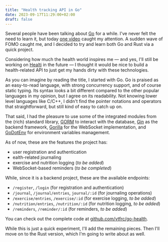 ```yaml
---
title: "Health tracking API in Go"
date: 2023-09-17T11:29:00+02:00
draft: false
---
```


Several people have been talking about [Go](https://go.dev) for a while. I've never felt the need to learn it, but today [one video](https://www.youtube.com/watch?v=iCVkuWgtJlg) caught my attention. A sudden wave of FOMO caught me, and I decided to try and learn both Go and Rust via a quick project.

Considering how much the health world inspires me — and yes, I'll still be working on [Healti](/healti) in the future — I thought it would be nice to build a health-related API to just get my hands dirty with these technologies.

As you can imagine by reading the title, I started with Go. Go is praised as an easy-to-read language, with strong concurrency support, and of course static typing. Its syntax looks a bit different compared to the other popular languages in my opinion, but I agree on its readability. Not knowing lower level languages like C/C++, I didn't find the pointer notations and operators that straightforward, but still kind of easy to catch up on.

That said, I had the pleasure to use some of the integrated modules from the (rich) standard library, [GORM](https://gorm.io) to interact with the database, [Gin](https://gin-gonic.com/) as the backend framework, [Gorilla](https://gorilla.github.io/) for the WebSocket implementation, and [GoDotEnv](https://github.com/joho/godotenv) for environment variables management.

As of now, these are the features the project has:

- user registration and authentication
- ealth-related journaling
- exercise and nutrition logging (_to be added_)
- WebSocket-based reminders (_to be completed_)

While, since it is a backend project, these are the available endpoints:

- `/register`, `/login` (for registration and authentication)
- `/journal`, `/journal/entries`, `journal/:id` (for journaling operations)
- `/exercise/entries`, `/exercise/:id` (for exercise logging, _to be added_)
- `/nutrition/entries`, `/nutrition/:id` (for nutrition logging, _to be added_)
- `/reminders`, `/reminder/:id` (for reminders, _to be added_)

You can check out the complete code at [github.com/vtfrc/go-health](https://github.com/vtfrc/go-health).

While this is just a quick experiment, I'll add the remaining pieces. Then I'll move on to the Rust version, which I'm going to write about as well.
